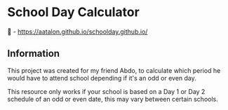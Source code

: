 # School Day Calculator

🔗 - https://aatalon.github.io/schoolday.github.io/

## Information

This project was created for my friend Abdo, to calculate which period he would have to attend school depending if it's an odd or even day.

This resource only works if your school is based on a Day 1 or Day 2 schedule of an odd or even date, this may vary between certain schools.
